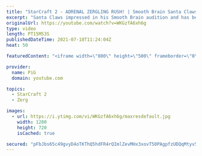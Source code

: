 ```yaml
---
title: "StarCraft 2 - ADRENAL ZERGLING RUSH! | Smooth Brain Santa Claws #1"
excerpt: "Santa Claws impressed in his Smooth Brain audition and has been granted an opportunity to be the next Smooth Brain. Will he impress or will his brain prove too wrinkled?  🐷 Support PiG: https://www.pigstarcraft.com/support/ -- 🐖 Watch live on https://www.twitch.tv/x5_pig 🎓 For coaching inquiries (including"
originalUrl: https://youtube.com/watch?v=WKGzfA6xh6g
type: video
length: PT15M53S
publishedDateTime: 2021-07-18T11:24:04Z
heat: 50

featuredContent: "<iframe width=\"800\" height=\"500\" frameborder=\"0\" src=\"https://www.youtube.com/embed/WKGzfA6xh6g\" allow=\"accelerometer; autoplay; encrypted-media; gyroscope; picture-in-picture\" allowfullscreen></iframe>"

provider:
  name: PiG
  domain: youtube.com

topics:
  - StarCraft 2
  - Zerg

images:
  - url: https://i.ytimg.com/vi/WKGzfA6xh6g/maxresdefault.jpg
    width: 1280
    height: 720
    isCached: true

secured: "pFbJbs65c49gvyD4oTKThQ5hdFR4rQImlZevMHx3xovT50PAgpfzUDQqMtyv5MUPNAgKOSPjUk8bXFtKRR9XgaeYdoYhJ5+4FQwdCddPkorI3J3n/VHaonwMVZonw6jbDfw8L7pG/9s/IUf0CtWrftwhDjQh9qXktmTFx3wkMLSzMQBayiJW/1I1Q6srGG/eGKetaEhSk5BHZM2kxxsbQLhin2qVpvCtEe1ZoKbgV8JnJMEZCkFFmmQfHjcI5wOUI8p8lQsLwU0tCxxWicwxQTIt8QvhdHXQXt9OPlbjJnyIAt25pM+Z5BxeymYtFvaTVnCzCiu9CodFR7uVTlUNkRcfauj9xhIgolvZUA5ET4GFMfNszeKk/dh7NkfKIeWq7acShlQ+7dD+CQIGjfhGbJQwpgXzK4UHqm46+n065k4=;pbY+Mo9hl2QKCx7axbqknA=="
---
```


